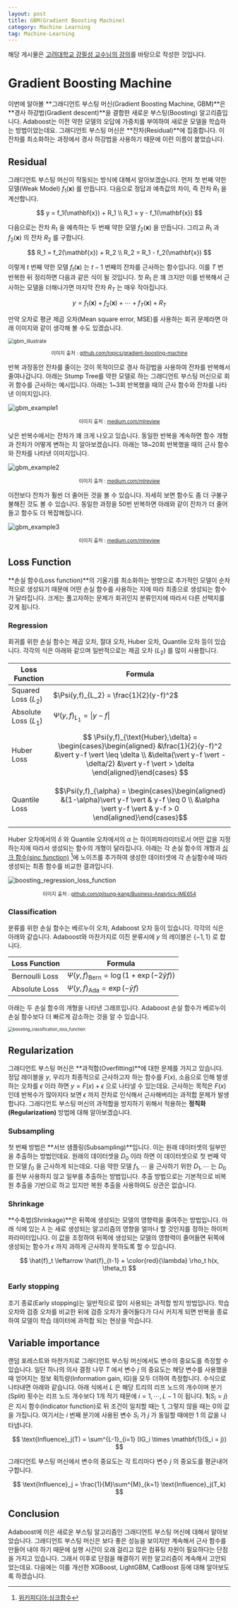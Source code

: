 ```yaml
---
layout: post
title: GBM(Gradient Boosting Machine)
category: Machine Learning
tag: Machine-Learning
---
```




해당 게시물은 [고려대학교 강필성 교수님의 강의](https://github.com/pilsung-kang/Business-Analytics-IME654-)를 바탕으로 작성한 것입니다.

# Gradient Boosting Machine

이번에 알아볼 **그래디언트 부스팅 머신(Gradient Boosting Machine, GBM)**은 **경사 하강법(Gradient descent)**을 결합한 새로운 부스팅(Boosting) 알고리즘입니다. Adaboost는 이전 약한 모델의 오답에 가중치를 부여하여 새로운 모델을 학습하는 방법이었는데요. 그래디언트 부스팅 머신은 **잔차(Residual)**에 집중합니다. 이 잔차를 최소화하는 과정에서 경사 하강법을 사용하기 때문에 이런 이름이 붙었습니다.



## Residual

그래디언트 부스팅 머신이 작동되는 방식에 대해서 알아보겠습니다. 먼저 첫 번째 약한 모델(Weak Model) $f_1(\mathbf{x})$ 를 만듭니다. 다음으로 정답과 예측값의 차이, 즉 잔차 $R_1$ 을 계산합니다.


$$
y = f_1(\mathbf{x}) + R_1 \\
R_1 = y - f_1(\mathbf{x})
$$


다음으로는 잔차 $R_1$ 을 예측하는 두 번째 약한 모델 $f_2(\mathbf{x})$ 을 만듭니다. 그리고 $R_1$ 과 $f_2(\mathbf{x})$ 의 잔차 $R_2$ 를 구합니다.


$$
R_1 = f_2(\mathbf{x}) + R_2 \\
R_2 = R_1 - f_2(\mathbf{x})
$$


이렇게 $t$ 번째 약한 모델 $f_t(\mathbf{x})$ 는 $t-1$ 번째의 잔차를 근사하는 함수입니다. 이를 $T$ 번 반복한 뒤 정리하면 다음과 같은 식이 될 것입니다. 첫 $R_1$ 은 꽤 크지만 이를 반복해서 근사하는 모델을 더해나가면 마지막 잔차 $R_T$ 는 매우 작아집니다.


$$
y = f_1(\mathbf{x}) + f_2(\mathbf{x}) + \cdots + f_T(\mathbf{x}) + R_{T}
$$


만약 오차로 평균 제곱 오차(Mean square error, MSE)를 사용하는 회귀 문제라면 아래 이미지와 같이 생각해 볼 수도 있겠습니다. 

<img src="https://user-images.githubusercontent.com/45377884/111873541-0f6ff680-89d4-11eb-940f-a5d270b26dda.png" alt="gbm_illustrate" style="zoom:80%;" />

<p align="center" style="font-size:80%">이미지 출처 : <a href="https://github.com/topics/gradient-boosting-machine">github.com/topics/gradient-boosting-machine</a></p>

반복 과정동안 잔차를 줄이는 것이 목적이므로 경사 하강법을 사용하여 잔차를 반복해서 줄여나갑니다. 아래는 Stump Tree를 약한 모델로 하는 그래디언트 부스팅 머신으로 회귀 함수를 근사하는 예시입니다. 아래는 1~3회 반복했을 때의 근사 함수와 잔차를 나타낸 이미지입니다.

![gbm_example1](https://miro.medium.com/max/700/1*2fGb3jTF85XyHtnpJYA8ug.png)

<p align="center" style="font-size:80%">이미지 출처 : <a href="https://medium.com/mlreview/gradient-boosting-from-scratch-1e317ae4587d">medium.com/mlreview</a></p>

낮은 반복수에서는 잔차가 꽤 크게 나오고 있습니다. 동일한 반복을 계속하면 함수 개형과 잔차가 어떻게 변하는 지 알아보겠습니다. 아래는 18~20회 반복했을 때의 근사 함수와 잔차를 나타낸 이미지입니다.

![gbm_example2](https://miro.medium.com/max/642/1*Ram0yHpCwXWZ23HZUN1QwA.png)

<p align="center" style="font-size:80%">이미지 출처 : <a href="https://medium.com/mlreview/gradient-boosting-from-scratch-1e317ae4587d">medium.com/mlreview</a></p>

이전보다 잔차가 훨씬 더 줄어든 것을 볼 수 있습니다. 자세히 보면 함수도 좀 더 구불구불해진 것도 볼 수 있습니다. 동일한 과정을 50번 반복하면 아래와 같이 잔차가 더 줄어들고 함수도 더 복잡해집니다.

![gbm_example3](https://miro.medium.com/max/700/1*tNYXUUU23kcoiww26Uh6jw.png)

<p align="center" style="font-size:80%">이미지 출처 : <a href="https://medium.com/mlreview/gradient-boosting-from-scratch-1e317ae4587d">medium.com/mlreview</a></p>

## Loss Function

**손실 함수(Loss function)**의 기울기를 최소화하는 방향으로 추가적인 모델이 순차적으로 생성되기 때문에 어떤 손실 함수를 사용하는 지에 따라 최종으로 생성되는 함수가 달라집니다. 크게는 풀고자하는 문제가 회귀인지 분류인지에 따라서 다른 선택지를 갖게 됩니다.

### Regression

회귀를 위한 손실 함수는 제곱 오차, 절대 오차, Huber 오차, Quantile 오차 등이 있습니다. 각각의 식은 아래와 같으며 일반적으로는 제곱 오차 $(L_2)$ 를 많이 사용합니다.

| Loss Function         | Formula                                                      |
| --------------------- | ------------------------------------------------------------ |
| Squared Loss $(L_2)$  | $\Psi(y,f)_{L_2} = \frac{1}{2}(y-f)^2$                       |
| Absolute Loss $(L_1)$ | $\Psi(y,f)_{L_1} = \vert y-f \vert$                          |
| Huber Loss            | $$  \Psi(y,f)_{\text{Huber},\delta} = \begin{cases}\begin{aligned} &\frac{1}{2}(y-f)^2  &\vert y-f \vert \leq \delta \\ &\delta(\vert y-f \vert - \delta/2) &\vert y-f \vert > \delta \end{aligned}\end{cases} $$ |
| Quantile Loss         | $$\Psi(y,f)_{\alpha} = \begin{cases}\begin{aligned} &(1-\alpha)\vert y-f \vert & y-f \leq 0 \\ &\alpha \vert y-f \vert & y-f > 0 \end{aligned}\end{cases}$$ |

Huber 오차에서의 $\delta$ 와 Quantile 오차에서의 $\alpha$ 는 하이퍼파라미터로서 어떤 값을 지정하는지에 따라서 생성되는 함수의 개형이 달라집니다. 아래는 각 손실 함수의 개형과 [싱크 함수(sinc function)](https://ko.wikipedia.org/wiki/%EC%8B%B1%ED%81%AC%ED%95%A8%EC%88%98) [^1]에 노이즈를 추가하여 생성한 데이터셋에 각 손실함수에 따라 생성되는 최종 함수를 비교한 결과입니다.

![boosting_regression_loss_function](https://user-images.githubusercontent.com/45377884/111876985-7dbcb500-89e4-11eb-8bf9-5e10daab75a4.png)

<p align="center" style="font-size:80%">이미지 출처 : <a href="https://github.com/pilsung-kang/Business-Analytics-IME654-">github.com/pilsung-kang/Business-Analytics-IME654</a></p>

### Classification

분류를 위한 손실 함수는 베르누이 오차, Adaboost 오차 등이 있습니다. 각각의 식은 아래와 같습니다. Adaboost와 마찬가지로 이진 분류시에 $y$ 의 레이블은 $\{-1, 1\}$ 로 합니다.

| Loss Function  | Formula                                            |
| -------------- | -------------------------------------------------- |
| Bernoulli Loss | $\Psi(y,f)_\text{Bern} = \log(1+\exp(-2\bar{y}f))$ |
| Absolute Loss  | $\Psi(y,f)_\text{Ada} = \exp(-\bar{y}f)$           |

아래는 두 손실 함수의 개형을 나타낸 그래프입니다. Adaboost 손실 함수가 베르누이 손실 함수보다 더 빠르게 감소하는 것을 알 수 있습니다. 

<img src="https://user-images.githubusercontent.com/45377884/111877231-ac875b00-89e5-11eb-8e8c-78e3eac3769a.png" alt="boosting_classification_loss_function" style="zoom: 67%;" />



## Regularization

그래디언트 부스팅 머신은 **과적합(Overfitting)**에 대한 문제를 가지고 있습니다. 정답 레이블을 $y$, 우리가 최종적으로 근사하고자 하는 함수를 $F(x)$, 소음으로 인해 발생하는 오차를 $\epsilon$ 이라 하면 $y = F(x) + \epsilon$ 으로 나타낼 수 있는데요. 근사하는 목적은 $F(x)$ 인데 반복수가 많아지다 보면 $\epsilon$ 까지 잔차로 인식해서 근사해버리는 과적합 문제가 발생합니다. 그래디언트 부스팅 머신의 과적합을 방지하기 위해서 적용하는 **정칙화(Regularization)** 방법에 대해 알아보겠습니다.



### Subsampling

첫 번째 방법은 **서브 샘플링(Subsampling)**입니다. 이는 원래 데이터셋의 일부만을 추출하는 방법인데요. 원래의 데이터셋을 $D_0$ 이라 하면 이 데이터셋으로 첫 번째 약한 모델 $f_0$ 을 근사하게 되는데요. 다음 약한 모델 $f_1, \cdots$ 을 근사하기 위한 $D_1, \cdots$ 는 $D_0$ 를 전부 사용하지 않고 일부를 추출하는 방법입니다. 추출 방법으로는 기본적으로 비복원 추출을 기반으로 하고 있지만 복원 추출을 사용하여도 상관은 없습니다.



### Shrinkage

**수축법(Shrinkage)**은 뒤쪽에 생성되는 모델의 영향력을 줄여주는 방법입니다. 아래 식에 있는 $\lambda$ 는 새로 생성되는 알고리즘의 영향을 얼마나 할 것인지를 정하는 하이퍼파라미터입니다. 이 값을 조정하여 뒤쪽에 생성되는 모델의 영향력이 줄어들면 뒤쪽에 생성되는 함수가 $\epsilon$ 까지 과하게 근사하지 못하도록 할 수 있습니다.


$$
\hat{f}_t \leftarrow \hat{f}_{t-1} + \color{red}{\lambda} \rho_t h(x, \theta_t)
$$


### Early stopping

조기 종료(Early stopping)는 일반적으로 많이 사용되는 과적합 방지 방법입니다. 학습 오차와 검증 오차를 비교한 뒤에 검증 오차가 줄어들다가 다시 커지게 되면 반복을 종료하여 모델이 학습 데이터에 과적합 되는 현상을 막습니다.

## Variable importance

랜덤 포레스트와 마찬가지로 그래디언트 부스팅 머신에서도 변수의 중요도를 측정할 수 있습니다. 일단 하나의 의사 결정 나무 $T$ 에서 변수 $j$ 의 중요도는 해당 변수를 사용했을 때 얻어지는 정보 획득량(Information gain, IG)을 모두 더하여 측정합니다. 수식으로 나타내면 아래와 같습니다. 아래 식에서 $L$ 은 해당 트리의 리프 노드의 개수이며 분기(Split) 횟수는 리프 노드 개수보다 1개 적기 때문에 $i = 1, \cdots, L-1$ 이 됩니다. $\mathbf{1}(S_i = j)$ 은 지시 함수(Indicator function)로 뒤 조건이 일치할 때는 $1$, 그렇지 않을 때는 $0$의 값을 가집니다. 여기서는 $i$ 번째 분기에 사용된 변수 $S_i$ 가 $j$ 가 동일할 때에만 $1$ 의 값을 나타냅니다.


$$
\text{Influence}_j(T) = \sum^{L-1}_{i=1} (IG_i \times \mathbf{1}(S_i = j))
$$


그래디언트 부스팅 머신에서 변수의 중요도는 각 트리마다 변수 $j$ 의 중요도를 평균내어 구합니다.


$$
\text{Influence}_j = \frac{1}{M}\sum^{M}_{k=1} \text{Influence}_j(T_k) 
$$


## Conclusion

Adaboost에 이은 새로운 부스팅 알고리즘인 그래디언트 부스팅 머신에 대해서 알아보았습니다. 그래디언트 부스팅 머신은 보다 좋은 성능을 보이지만 계속해서 근사 함수를 만들어 내야 하기 때문에 실행 시간이 오래 걸리고 많은 컴퓨팅 자원이 필요하다는 단점을 가지고 있습니다. 그래서 이후로 단점을 해결하기 위한 알고리즘이 계속해서 고안되었는데요. 다음에는 이를 개선한 XGBoost, LightGBM, CatBoost 등에 대해 알아보도록 하겠습니다.

[^1]: [위키피디아:싱크함수](https://ko.wikipedia.org/wiki/%EC%8B%B1%ED%81%AC%ED%95%A8%EC%88%98)

